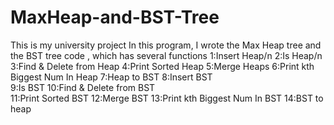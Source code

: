 # MaxHeap-and-BST-Tree
This is my university project In this program, I wrote the Max Heap tree and the BST tree code , which has several functions
 1:Insert Heap/n                       2:Is Heap/n 
 3:Find & Delete from Heap           4:Print Sorted Heap 
 5:Merge Heaps                       6:Print kth Biggest Num In Heap 
 7:Heap to BST                       8:Insert BST    
 9:Is BST                           10:Find & Delete from BST     
11:Print Sorted BST                 12:Merge BST
13:Print kth Biggest Num In BST     14:BST to heap
